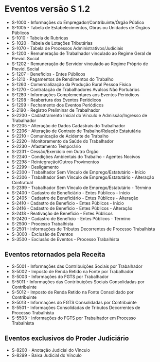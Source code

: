 # Eventos versão S 1.2

- S-1000 - Informações do Empregador/Contribuinte/Órgão Público
- S-1005 - Tabela de Estabelecimentos, Obras ou Unidades de Órgãos Públicos
- S-1010 - Tabela de Rubricas
- S-1020 - Tabela de Lotações Tributárias
- S-1070 - Tabela de Processos Administrativos/Judiciais
- S-1200 - Remuneração de Trabalhador vinculado ao Regime Geral de Previd. Social
- S-1202 - Remuneração de Servidor vinculado ao Regime Próprio de Previd. Social
- S-1207 - Benefícios - Entes Públicos
- S-1210 - Pagamentos de Rendimentos do Trabalho
- S-1260 - Comercialização da Produção Rural Pessoa Física
- S-1270 - Contratação de Trabalhadores Avulsos Não Portuários
- S-1280 - Informações Complementares aos Eventos Periódicos
- S-1298 - Reabertura dos Eventos Periódicos
- S-1299 - Fechamento dos Eventos Periódicos
- S-2190 - Registro Preliminar de Trabalhador
- S-2200 - Cadastramento Inicial do Vínculo e Admissão/Ingresso de Trabalhador
- S-2205 - Alteração de Dados Cadastrais do Trabalhador
- S-2206 - Alteração de Contrato de Trabalho/Relação Estatutária
- S-2210 - Comunicação de Acidente de Trabalho
- S-2220 - Monitoramento da Saúde do Trabalhador
- S-2230 - Afastamento Temporário
- S-2231 - Cessão/Exercício em Outro Órgão
- S-2240 - Condições Ambientais do Trabalho - Agentes Nocivos
- S-2298 - Reintegração/Outros Provimentos
- S-2299 - Desligamento
- S-2300 - Trabalhador Sem Vínculo de Emprego/Estatutário - Início
- S-2306 - Trabalhador Sem Vínculo de Emprego/Estatutário - Alteração Contratual
- S-2399 - Trabalhador Sem Vínculo de Emprego/Estatutário - Término
- S-2400 - Cadastro de Beneficiário - Entes Públicos - Início
- S-2405 - Cadastro de Beneficiário - Entes Públicos - Alteração
- S-2410 - Cadastro de Benefício - Entes Públicos - Início
- S-2416 - Cadastro de Benefício - Entes Públicos - Alteração
- S-2418 - Reativação de Benefício - Entes Públicos
- S-2420 - Cadastro de Benefício - Entes Públicos - Término
- S-2500 - Processo Trabalhista
- S-2501 - Informações de Tributos Decorrentes de Processo Trabalhista
- S-3000 - Exclusão de Eventos
- S-3500 - Exclusão de Eventos - Processo Trabalhista

## Eventos retornados pela Receita

- S-5001 - Informações das Contribuições Sociais por Trabalhador
- S-5002 - Imposto de Renda Retido na Fonte por Trabalhador
- S-5003 - Informações do FGTS por Trabalhador
- S-5011 - Informações das Contribuições Sociais Consolidadas por Contribuinte
- S-5012 - Imposto de Renda Retido na Fonte Consolidado por Contribuinte
- S-5013 - Informações do FGTS Consolidadas por Contribuinte
- S-5501 - Informações Consolidadas de Tributos Decorrentes de Processo Trabalhista
- S-5503 - Informações do FGTS por Trabalhador em Processo Trabalhista

## Eventos exclusivos do Proder Judiciário

- S-8200 - Anotação Judicial do Vínculo
- S-8299 - Baixa Judicial do Vínculo
